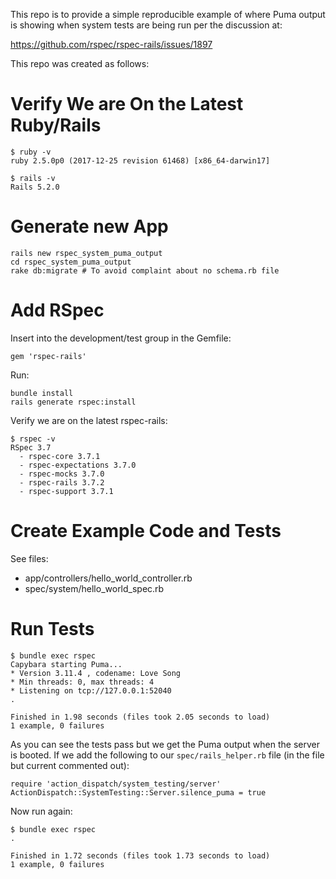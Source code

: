 This repo is to provide a simple reproducible example of where Puma output is
showing when system tests are being run per the discussion at:

https://github.com/rspec/rspec-rails/issues/1897

This repo was created as follows:

Verify We are On the Latest Ruby/Rails
======================================

```
$ ruby -v
ruby 2.5.0p0 (2017-12-25 revision 61468) [x86_64-darwin17]

$ rails -v
Rails 5.2.0
```

Generate new App
================

```
rails new rspec_system_puma_output
cd rspec_system_puma_output
rake db:migrate # To avoid complaint about no schema.rb file
```

Add RSpec
=========

Insert into the development/test group in the Gemfile:

```
gem 'rspec-rails'
```

Run:

```
bundle install
rails generate rspec:install
```

Verify we are on the latest rspec-rails:

```
$ rspec -v
RSpec 3.7
  - rspec-core 3.7.1
  - rspec-expectations 3.7.0
  - rspec-mocks 3.7.0
  - rspec-rails 3.7.2
  - rspec-support 3.7.1
```

Create Example Code and Tests
=============================

See files:

* app/controllers/hello_world_controller.rb
* spec/system/hello_world_spec.rb

Run Tests
=========

```
$ bundle exec rspec
Capybara starting Puma...
* Version 3.11.4 , codename: Love Song
* Min threads: 0, max threads: 4
* Listening on tcp://127.0.0.1:52040
.

Finished in 1.98 seconds (files took 2.05 seconds to load)
1 example, 0 failures
```

As you can see the tests pass but we get the Puma output when the server is
booted. If we add the following to our `spec/rails_helper.rb` file (in the file
but current commented out):

```
require 'action_dispatch/system_testing/server'
ActionDispatch::SystemTesting::Server.silence_puma = true
```

Now run again:

```
$ bundle exec rspec
.

Finished in 1.72 seconds (files took 1.73 seconds to load)
1 example, 0 failures
```
